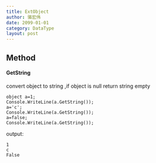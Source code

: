 ```yaml
---
title: ExtObject
author: 骆宏伟
date: 2099-01-01
category: DataType
layout: post
---
```


## Method

#### GetString
convert object to string ,if object is null return string empty
```
object a=1;
Console.WriteLine(a.GetString());
a='c';
Console.WriteLine(a.GetString());
a=false;
Console.WriteLine(a.GetString());
```
output:
```
1
c
False
```

